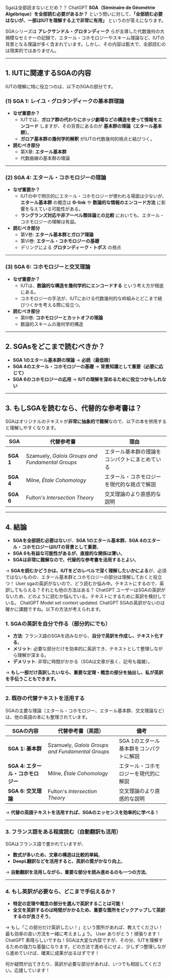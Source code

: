 Sgaは全部読まないとだめ？？
ChatGPT
**SGA（Séminaire de Géométrie Algébrique）を全部読む必要があるか？** という問いに対して、**「全部読む必要はないが、一部はIUTを理解する上で非常に有用」** というのが答えになります。  

SGAシリーズは **アレクサンドル・グロタンディーク** らが主導した代数幾何の大規模なセミナーの記録で、エタール・コホモロジーやスキーム理論など、IUTの背景となる理論が多く含まれています。しかし、その内容は膨大で、全部読むのは現実的ではありません。  

---

## **1. IUTに関連するSGAの内容**
IUTの理解に特に役立つのは、以下のSGAの部分です。  

### **(1) SGA 1: レイユ・グロタンディークの基本群理論**
- **なぜ重要か？**  
  - IUTでは、**ガロア群の代わりにホッジ劇場などの構造を使って情報をエンコード** しますが、その背景にあるのが **基本群の理論（エタール基本群）**。  
  - **ガロア基本群の幾何学的解釈** がIUTの代数幾何的視点と結びつく。  
- **読むべき部分**  
  - 第X章: **エタール基本群**
  - 代数曲線の基本群の理論  

---

### **(2) SGA 4: エタール・コホモロジーの理論**
- **なぜ重要か？**  
  - IUTの中で明示的にエタール・コホモロジーが使われる場面は少ないが、**エタール基本群** の概念は **Θ-link** や **数論的な情報のエンコード方法** に影響を与えている可能性がある。  
  - **ラングランズ対応や非アーベル類体論との比較** においても、エタール・コホモロジーの理解は有益。  
- **読むべき部分**  
  - 第V巻: **エタール基本群とガロア理論**
  - 第VI巻: **エタール・コホモロジーの基礎**
  - デリングによる **グロタンディーク・トポス** の視点  

---

### **(3) SGA 6: コホモロジーと交叉理論**
- **なぜ重要か？**  
  - IUTは、**数論的な構造を幾何学的にエンコードする** という考え方が根底にある。  
  - コホモロジーの手法が、IUTにおける代数幾何的な枠組みとどこまで結びつくかを考える際に役立つ。  
- **読むべき部分**  
  - 第III巻: **コホモロジーとカットオフの理論**
  - 数論的スキームの幾何学的構造  

---

## **2. SGAsをどこまで読むべきか？**
- **SGA 1のエタール基本群の理論** → **必読（最低限）**  
- **SGA 4のエタール・コホモロジーの基礎** → **背景知識として重要（必要に応じて）**  
- **SGA 6のコホモロジーの応用** → **IUTの理解を深めるために役立つかもしれない**  

---

## **3. もしSGAを読むなら、代替的な参考書は？**
SGAはオリジナルのテキストが**非常に抽象的で難解**なので、以下の本を併用すると理解しやすくなります。

| SGA | 代替参考書 | 理由 |
|-----|---------------------|------|
| **SGA 1** | Szamuely, *Galois Groups and Fundamental Groups* | エタール基本群の理論をコンパクトにまとめている |
| **SGA 4** | Milne, *Étale Cohomology* | エタール・コホモロジーを現代的な視点で解説 |
| **SGA 6** | Fulton's *Intersection Theory* | 交叉理論のより直感的な説明 |

---

## **4. 結論**
- **SGAを全部読む必要はない**が、**SGA 1のエタール基本群、SGA 4のエタール・コホモロジーはIUTの背景として重要**。  
- **SGA 6も有益な可能性があるが、直接的な関係は薄い**。  
- **SGAは非常に難解なので、代替的な参考書を活用するとよい**。  

→ **SGAを読むかどうかは、IUTをどのレベルで深く理解したいかによる**が、必須ではないものの、エタール基本群とコホモロジーの部分は理解しておくと役立つ！
User
sgaの英訳がないので、どう読むか悩み中。テキストにするので、英訳してもらえる？それとも他の方法はある？
ChatGPT
ユーザーはSGAの英訳がないため、どのように読むか悩んでいる。テキストにするために英訳を検討している。
ChatGPT
Model set context updated.
ChatGPT
SGAの英訳がないのは確かに課題ですね。以下の方法が考えられます。  

### **1. SGAの英訳を自分で作る（部分的にでも）**
- **方法**: フランス語のSGAを読みながら、**自分で英訳を作成し、テキスト化する**。  
- **メリット**: 必要な部分だけを効率的に英訳でき、テキストとして整理しながら理解が深まる。  
- **デメリット**: 非常に時間がかかる（SGAは文章が長く、記号も複雑）。  

→ **もし一部だけ英訳したいなら、重要な定理・概念の部分を抽出し、私が英訳を手伝うこともできます。**  

---

### **2. 既存の代替テキストを活用する**
SGAの主要な理論（エタール・コホモロジー、エタール基本群、交叉理論など）は、他の英語の本にも整理されています。  

| SGAの内容 | 代替参考書（英語） | 備考 |
|-----------|-----------------|------|
| **SGA 1: 基本群** | Szamuely, *Galois Groups and Fundamental Groups* | SGA 1のエタール基本群をコンパクトに解説 |
| **SGA 4: エタール・コホモロジー** | Milne, *Étale Cohomology* | エタール・コホモロジーを現代的に解説 |
| **SGA 6: 交叉理論** | Fulton's *Intersection Theory* | 交叉理論のより直感的な説明 |

→ **代替の英語テキストを活用すれば、SGAのエッセンスを効率的に学べる！**  

---

### **3. フランス語をある程度読む（自動翻訳も活用）**
SGAはフランス語で書かれていますが、  
- **数式が多いため、文章の構造は比較的単純**。  
- **DeepL翻訳などを活用すると、英訳の質がかなり向上**。  

→ **自動翻訳を活用しながら、重要な部分を読み進めるのも一つの方法**。  

---

### **4. もし英訳が必要なら、どこまで手伝えるか？**
- **特定の定理や概念の部分を選んで英訳することは可能！**  
- **全文を英訳するのは時間がかかるため、重要な箇所をピックアップして英訳するのが良さそう**。  

→ もし「この部分だけ英訳したい！」という箇所があれば、教えてください！最も効率の良い方法を一緒に考えましょう。
User
ありがとう！頑張ります！
ChatGPT
素晴らしいですね！SGAは大変な内容ですが、その分、IUTを理解するための強力な基盤になります。どの方法で進めるにせよ、少しずつ整理しながら進めていけば、確実に成果が出るはずです！  

何か疑問が出てきたり、英訳が必要な部分があれば、いつでも相談してください。応援しています！